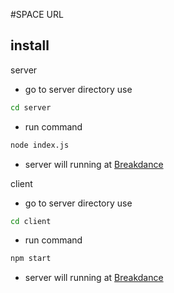 #SPACE URL

## install
server
- go to server directory use
```sh
cd server
```
- run command
```sh
node index.js
```
- server will running at [Breakdance](https://localhost:5000/)


client
- go to server directory use
```sh
cd client
```
- run command
```sh
npm start
```
- server will running at [Breakdance](https://localhost:3000/)